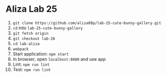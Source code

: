 # Aliza Lab 25

1. `git clone https://github.com/aliza89p/lab-25-cute-bunny-gallery.git`  
2. `cd` into `lab-25-cute-bunny-gallery`  
3. `git fetch origin`  
4. `git checkout lab-26`  
5. `cd lab-aliza`  
6. `webpack`  
7. Start application: `npm start`
8. In browser, open `localhost:8080` and use app  
9. Lint: `npm run lint`  
9. Test: `npm run lint`  
